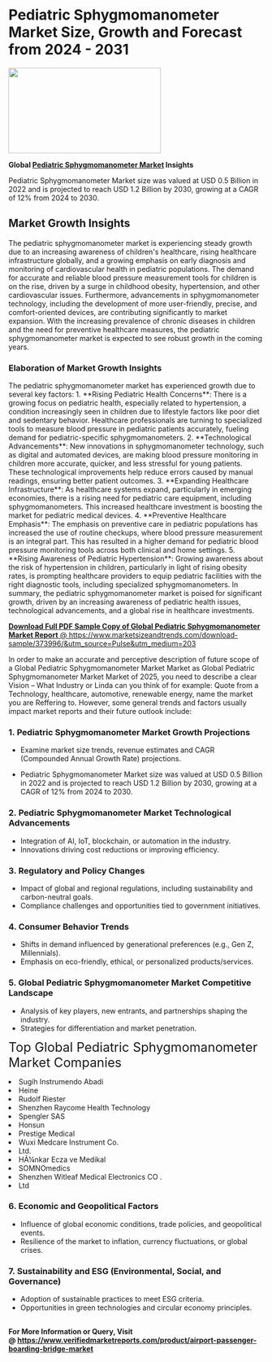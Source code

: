 <H1>Pediatric Sphygmomanometer Market Size, Growth and Forecast from 2024 - 2031</H1><img class="aligncenter size-medium wp-image-584254" src="https://thirdeyenews.in/wp-content/uploads/2024/09/Global-Market-Research-300x168.jpeg" alt="" width="300" height="168" /><p><strong>Global&nbsp;<a href="https://www.marketsizeandtrends.com/download-sample/373996/&amp;utm_source=Pulse&amp;utm_medium=203">Pediatric Sphygmomanometer Market</a> Insights</strong></p><p>Pediatric Sphygmomanometer Market size was valued at USD 0.5 Billion in 2022 and is projected to reach USD 1.2 Billion by 2030, growing at a CAGR of 12% from 2024 to 2030.</p><p><h2>Market Growth Insights</h2> The pediatric sphygmomanometer market is experiencing steady growth due to an increasing awareness of children's healthcare, rising healthcare infrastructure globally, and a growing emphasis on early diagnosis and monitoring of cardiovascular health in pediatric populations. The demand for accurate and reliable blood pressure measurement tools for children is on the rise, driven by a surge in childhood obesity, hypertension, and other cardiovascular issues. Furthermore, advancements in sphygmomanometer technology, including the development of more user-friendly, precise, and comfort-oriented devices, are contributing significantly to market expansion. With the increasing prevalence of chronic diseases in children and the need for preventive healthcare measures, the pediatric sphygmomanometer market is expected to see robust growth in the coming years. <a href="#"></a> <h3>Elaboration of Market Growth Insights</h3> The pediatric sphygmomanometer market has experienced growth due to several key factors: 1. **Rising Pediatric Health Concerns**: There is a growing focus on pediatric health, especially related to hypertension, a condition increasingly seen in children due to lifestyle factors like poor diet and sedentary behavior. Healthcare professionals are turning to specialized tools to measure blood pressure in pediatric patients accurately, fueling demand for pediatric-specific sphygmomanometers. 2. **Technological Advancements**: New innovations in sphygmomanometer technology, such as digital and automated devices, are making blood pressure monitoring in children more accurate, quicker, and less stressful for young patients. These technological improvements help reduce errors caused by manual readings, ensuring better patient outcomes. 3. **Expanding Healthcare Infrastructure**: As healthcare systems expand, particularly in emerging economies, there is a rising need for pediatric care equipment, including sphygmomanometers. This increased healthcare investment is boosting the market for pediatric medical devices. 4. **Preventive Healthcare Emphasis**: The emphasis on preventive care in pediatric populations has increased the use of routine checkups, where blood pressure measurement is an integral part. This has resulted in a higher demand for pediatric blood pressure monitoring tools across both clinical and home settings. 5. **Rising Awareness of Pediatric Hypertension**: Growing awareness about the risk of hypertension in children, particularly in light of rising obesity rates, is prompting healthcare providers to equip pediatric facilities with the right diagnostic tools, including specialized sphygmomanometers. In summary, the pediatric sphygmomanometer market is poised for significant growth, driven by an increasing awareness of pediatric health issues, technological advancements, and a global rise in healthcare investments. <a href="#"></p><p><span class=""><strong>Download Full PDF Sample Copy of Global Pediatric Sphygmomanometer Market Report</strong> @ <a href="https://www.marketsizeandtrends.com/download-sample/373996/&amp;utm_source=Pulse&amp;utm_medium=203" target="_blank">https://www.marketsizeandtrends.com/download-sample/373996/&amp;utm_source=Pulse&amp;utm_medium=203</a></span></p><p>In order to make an accurate and perceptive description of future scope of a Global&nbsp;Pediatric Sphygmomanometer Market Market as Global&nbsp;Pediatric Sphygmomanometer Market Market of 2025, you need to describe a clear Vision &ndash; What Industry or Linda can you think of for example: Quote from a Technology, healthcare, automotive, renewable energy, name the market you are Reffering to. However, some general trends and factors usually impact market reports and their future outlook include:</p><h3>1.&nbsp;<strong>Pediatric Sphygmomanometer Market Growth Projections</strong></h3><ul><li>Examine market size trends, revenue estimates and CAGR (Compounded Annual Growth Rate) projections.</li><li><p>Pediatric Sphygmomanometer Market size was valued at USD 0.5 Billion in 2022 and is projected to reach USD 1.2 Billion by 2030, growing at a CAGR of 12% from 2024 to 2030.</p></li></ul><h3>2.&nbsp;<strong>Pediatric Sphygmomanometer Market Technological Advancements</strong></h3><ul><li>Integration of AI, IoT, blockchain, or automation in the industry.</li><li>Innovations driving cost reductions or improving efficiency.</li></ul><h3>3.&nbsp;<strong>Regulatory and Policy Changes</strong></h3><ul><li>Impact of global and regional regulations, including sustainability and carbon-neutral goals.</li><li>Compliance challenges and opportunities tied to government initiatives.</li></ul><h3>4.&nbsp;<strong>Consumer Behavior Trends</strong></h3><ul><li>Shifts in demand influenced by generational preferences (e.g., Gen Z, Millennials).</li><li>Emphasis on eco-friendly, ethical, or personalized products/services.</li></ul><h3>5.&nbsp;<strong>Global Pediatric Sphygmomanometer Market Competitive Landscape</strong></h3><ul><li>Analysis of key players, new entrants, and partnerships shaping the industry.</li><li>Strategies for differentiation and market penetration.</li></ul><p data-pm-slice="1 1 []"><span style="color: inherit; font-family: inherit; font-size: 25px;">Top Global Pediatric Sphygmomanometer Market Companies</span></p><div class="" data-test-id=""><p><li>Sugih Instrumendo Abadi</li><li> Heine</li><li> Rudolf Riester</li><li> Shenzhen Raycome Health Technology</li><li> Spengler SAS</li><li> Honsun</li><li> Prestige Medical</li><li> Wuxi Medcare Instrument Co.</li><li> Ltd.</li><li> HÃ¼nkar Ecza ve Medikal</li><li> SOMNOmedics</li><li> Shenzhen Witleaf Medical Electronics CO .</li><li> Ltd</li></p></div><h3>6.&nbsp;<strong>Economic and Geopolitical Factors</strong></h3><ul><li>Influence of global economic conditions, trade policies, and geopolitical events.</li><li>Resilience of the market to inflation, currency fluctuations, or global crises.</li></ul><h3>7.&nbsp;<strong>Sustainability and ESG (Environmental, Social, and Governance)</strong></h3><ul><li>Adoption of sustainable practices to meet ESG criteria.</li><li>Opportunities in green technologies and circular economy principles.</li></ul><h2><strong style="font-size: 14px;">For More Information or Query, Visit @&nbsp;</strong><a style="background-color: #ffffff; font-size: 14px;" href="https://www.marketsizeandtrends.com/report/pediatric-sphygmomanometer-market/" target="_blank">https://www.verifiedmarketreports.com/product/airport-passenger-boarding-bridge-market</a></h2>
